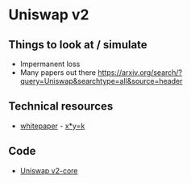 # Uniswap v2

## Things to look at / simulate 
- Impermanent loss
- Many papers out there https://arxiv.org/search/?query=Uniswap&searchtype=all&source=header

## Technical resources
- [whitepaper](https://uniswap.org/whitepaper.pdf)
- [x*y=k](https://github.com/runtimeverification/verified-smart-contracts/blob/uniswap/uniswap/x-y-k.pdf)

## Code
- [Uniswap v2-core](https://github.com/Uniswap/v2-core/blob/master/contracts/)

